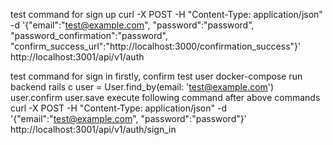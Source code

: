 test command for sign up
curl -X POST -H "Content-Type: application/json" -d '{"email":"test@example.com", "password":"password", "password_confirmation":"password", "confirm_success_url":"http://localhost:3000/confirmation_success"}' http://localhost:3001/api/v1/auth

test command for sign in
firstly, confirm test user
docker-compose run backend rails c
user = User.find_by(email: 'test@example.com')
user.confirm
user.save
execute following command after above commands
curl -X POST -H "Content-Type: application/json" -d '{"email":"test@example.com", "password":"password"}' http://localhost:3001/api/v1/auth/sign_in
